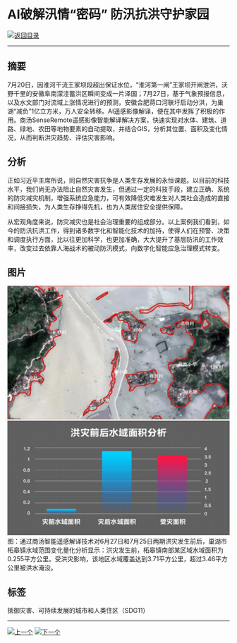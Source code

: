 # AI破解汛情“密码” 防汛抗洪守护家园

[![返回目录](http://img.shields.io/badge/点击-返回目录-875A7B.svg?style=flat&colorA=8F8F8F)](/)

----------

## 摘要

7月20日，因淮河干流王家坝段超出保证水位，“淮河第一闸”王家坝开闸泄洪，沃野千里的安徽阜南濛洼蓄洪区瞬间变成一片泽国；7月27日，基于气象预报信息，以及水文部门对流域上涨情况进行的预测，安徽合肥蒋口河联圩启动分洪，为巢湖“减负”1亿立方米，万人安全转移。AI遥感影像解译，便在其中发挥了积极的作用。商汤SenseRemote遥感影像智能解译解决方案，快速实现对水体、建筑、道路、绿地、农田等地物要素的自动提取，并结合GIS，分析其位置、面积及变化情况，从而判断洪灾趋势、评估灾害影响。
## 分析

正如习近平主席所说，同自然灾害抗争是人类生存发展的永恒课题。以目前的科技水平，我们尚无办法阻止自然灾害发生，但通过一定的科技手段，建立正确、系统的防灾减灾机制，增强系统应急能力，可有效降低灾难发生对人类社会造成的直接和间接损失，为人类生存挣得先机，也为人类居住安全提供保障。

从宏观角度来说，防灾减灾也是社会治理重要的组成部分。以上案例我们看到，如今的防汛抗洪工作，得到诸多数字化和智能化技术的加持，使得人们在预警、决策和调度执行方面，比以往更加科学，也更加准确，大大提升了基层防汛的工作效率，改变过去依靠人海战术的被动防汛模式，向数字化智能应急治理模式转变。




## 图片

![图片](11.2.1.jpg)
![图片](11.2.2.jpg)
图：通过商汤智能遥感解译技术对6月27日和7月25日两期洪灾发生前后，巢湖市柘皋镇水域范围变化量化分析显示：洪灾发生前，柘皋镇南部某区域水域面积为0.255平方公里。受洪灾影响，该地区水域覆盖达到3.71平方公里，超过3.46平方公里被洪水淹没。


## 标签

抵御灾害、可持续发展的城市和人类住区（SDG11）



----------

 [![上一个](http://img.shields.io/badge/查看-上一个-875A7B.svg?style=flat&colorA=8F8F8F)](https://doc.shanghaiopen.org.cn/case/11/1.html)
 [![下一个](http://img.shields.io/badge/查看-下一个-875A7B.svg?style=flat&colorA=8F8F8F)](https://doc.shanghaiopen.org.cn/case/11/3.html)
 
 

